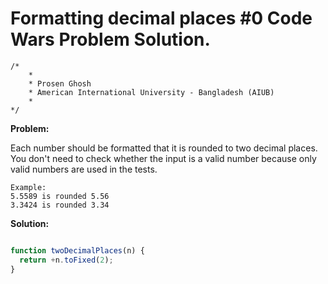 # Formatting decimal places #0 Code Wars Problem Solution.

```
/*
    *
    * Prosen Ghosh
    * American International University - Bangladesh (AIUB)
    *
*/
```

**Problem:**

Each number should be formatted that it is rounded to two decimal places. You don't need to check whether the input is a valid number because only valid numbers are used in the tests.

```
Example:
5.5589 is rounded 5.56
3.3424 is rounded 3.34
```

**Solution:**

```javascript

function twoDecimalPlaces(n) {
  return +n.toFixed(2);
}

```
